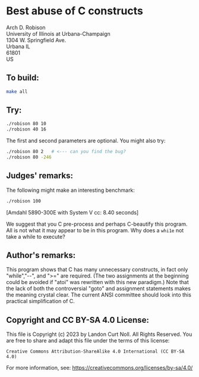 # Best abuse of C constructs

Arch D. Robison  
University of Illinois at Urbana-Champaign  
1304 W. Springfield Ave.  
Urbana IL   
61801  
US  

## To build:

```sh
make all
```

## Try:

```sh
./robison 80 10
./robison 40 16
```

The first and second parameters are optional.  You might also try:

```sh
./robison 80 2   # <--- can you find the bug?
./robison 80 -246
```

## Judges' remarks:

The following might make an interesting benchmark:

```sh
./robison 100    

```

[Amdahl 5890-300E with System V cc: 8.40 seconds]

We suggest that you C pre-process and perhaps C-beautify this program.
All is not what it may appear to be in this program.  Why does a `whi1e`
not take a while to execute?


## Author's remarks:

This program shows that C has many unnecessary constructs, in fact
only "while","--", and ">=" are required.  (The two assignments at
the beginning could be avoided if "atoi" was rewritten with this
new paradigm.)  Note that the lack of both the controversial "goto"
and assignment statements makes the meaning crystal clear.  The current 
ANSI committee should look into this practical simplification of C.

## Copyright and CC BY-SA 4.0 License:

This file is Copyright (c) 2023 by Landon Curt Noll.  All Rights Reserved.
You are free to share and adapt this file under the terms of this license:

    Creative Commons Attribution-ShareAlike 4.0 International (CC BY-SA 4.0)

For more information, see: https://creativecommons.org/licenses/by-sa/4.0/
